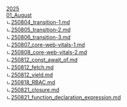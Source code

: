 [2025](https://api.github.com/repos/kh1012/til/contents/2025)<br />[01_August](https://github.com/kh1012/til/tree/main/2025/01_August)<br />
    ㄴ[250804_transition-1.md](https://github.com/kh1012/til/blob/main/2025/01_August/250804_transition-1.md)<br />
    ㄴ[250805_transition-2.md](https://github.com/kh1012/til/blob/main/2025/01_August/250805_transition-2.md)<br />
    ㄴ[250806_transition-3.md](https://github.com/kh1012/til/blob/main/2025/01_August/250806_transition-3.md)<br />
    ㄴ[250807_core-web-vitals-1.md](https://github.com/kh1012/til/blob/main/2025/01_August/250807_core-web-vitals-1.md)<br />
    ㄴ[250808_core-web-vitals-2.md](https://github.com/kh1012/til/blob/main/2025/01_August/250808_core-web-vitals-2.md)<br />
    ㄴ[250812_const_await_of.md](https://github.com/kh1012/til/blob/main/2025/01_August/250812_const_await_of.md)<br />
    ㄴ[250812_fetch.md](https://github.com/kh1012/til/blob/main/2025/01_August/250812_fetch.md)<br />
    ㄴ[250812_yield.md](https://github.com/kh1012/til/blob/main/2025/01_August/250812_yield.md)<br />
    ㄴ[250818_RBAC.md](https://github.com/kh1012/til/blob/main/2025/01_August/250818_RBAC.md)<br />
    ㄴ[250821_closure.md](https://github.com/kh1012/til/blob/main/2025/01_August/250821_closure.md)<br />
    ㄴ[250821_function_declaration_expression.md](https://github.com/kh1012/til/blob/main/2025/01_August/250821_function_declaration_expression.md)<br />
<br />